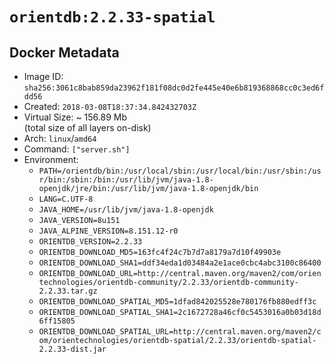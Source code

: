 # `orientdb:2.2.33-spatial`

## Docker Metadata

- Image ID: `sha256:3061c8bab859da23962f181f08dc0d2fe445e40e6b819368868cc0c3ed6fdd56`
- Created: `2018-03-08T18:37:34.842432703Z`
- Virtual Size: ~ 156.89 Mb  
  (total size of all layers on-disk)
- Arch: `linux`/`amd64`
- Command: `["server.sh"]`
- Environment:
  - `PATH=/orientdb/bin:/usr/local/sbin:/usr/local/bin:/usr/sbin:/usr/bin:/sbin:/bin:/usr/lib/jvm/java-1.8-openjdk/jre/bin:/usr/lib/jvm/java-1.8-openjdk/bin`
  - `LANG=C.UTF-8`
  - `JAVA_HOME=/usr/lib/jvm/java-1.8-openjdk`
  - `JAVA_VERSION=8u151`
  - `JAVA_ALPINE_VERSION=8.151.12-r0`
  - `ORIENTDB_VERSION=2.2.33`
  - `ORIENTDB_DOWNLOAD_MD5=163fc4f24c7b7d7a8179a7d10f49903e`
  - `ORIENTDB_DOWNLOAD_SHA1=ddf34eda1d03484a2e1ace0cbc4abc3100c86400`
  - `ORIENTDB_DOWNLOAD_URL=http://central.maven.org/maven2/com/orientechnologies/orientdb-community/2.2.33/orientdb-community-2.2.33.tar.gz`
  - `ORIENTDB_DOWNLOAD_SPATIAL_MD5=1dfad842025528e780176fb880edff3c`
  - `ORIENTDB_DOWNLOAD_SPATIAL_SHA1=2c1672728a46cf0c5453016a0b03d18d6ff15805`
  - `ORIENTDB_DOWNLOAD_SPATIAL_URL=http://central.maven.org/maven2/com/orientechnologies/orientdb-spatial/2.2.33/orientdb-spatial-2.2.33-dist.jar`
